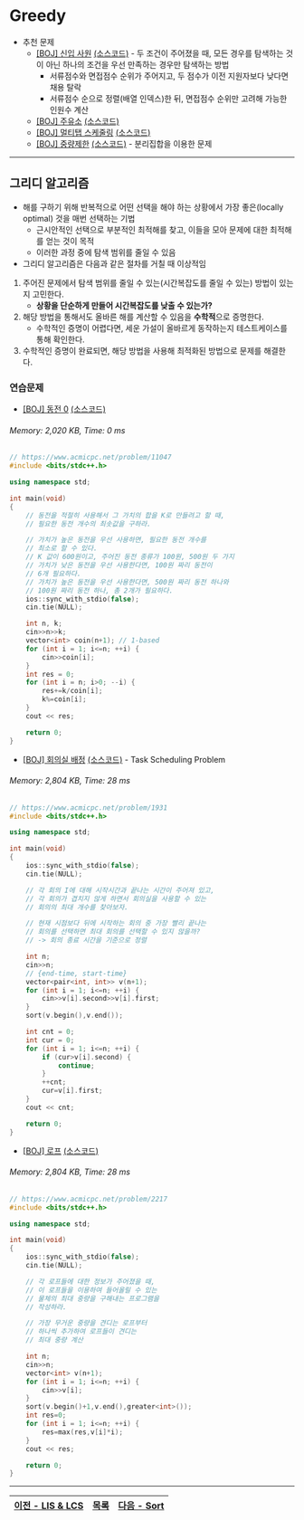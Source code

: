 # Greedy
* 추천 문제
    * [[BOJ] 신입 사원](https://www.acmicpc.net/problem/1946) [(소스코드)](./src/recruit.cpp) - 두 조건이 주어졌을 때, 모든 경우를 탐색하는 것이 아닌 하나의 조건을 우선 만족하는 경우만 탐색하는 방법
        * 서류점수와 면접점수 순위가 주어지고, 두 점수가 이전 지원자보다 낮다면 채용 탈락
        * 서류점수 순으로 정렬(배열 인덱스)한 뒤, 면접점수 순위만 고려해 가능한 인원수 계산
    * [[BOJ] 주유소](https://www.acmicpc.net/problem/13305) [(소스코드)](./src/gas_station.cpp)
    * [[BOJ] 멀티탭 스케줄링](https://www.acmicpc.net/problem/1700) [(소스코드)](./src/multitap.cpp)
    * [[BOJ] 중량제한](https://www.acmicpc.net/problem/1939) [(소스코드)](./src/weight_limit.cpp) - 분리집합을 이용한 문제
---

## 그리디 알고리즘
* 해를 구하기 위해 반복적으로 어떤 선택을 해야 하는 상황에서 가장 좋은(locally optimal) 것을 매번 선택하는 기법
    * 근시안적인 선택으로 부분적인 최적해를 찾고, 이들을 모아 문제에 대한 최적해를 얻는 것이 목적
    * 이러한 과정 중에 탐색 범위를 줄일 수 있음
* 그리디 알고리즘은 다음과 같은 절차를 거칠 때 이상적임
1. 주어진 문제에서 탐색 범위를 줄일 수 있는(시간복잡도를 줄일 수 있는) 방법이 있는지 고민한다. 
    * <b>상황을 단순하게 만들어 시간복잡도를 낮출 수 있는가?</b>
2. 해당 방법을 통해서도 올바른 해를 계산할 수 있음을 <b>수학적</b>으로 증명한다. 
    * 수학적인 증명이 어렵다면, 세운 가설이 올바르게 동작하는지 테스트케이스를 통해 확인한다.
3. 수학적인 증명이 완료되면, 해당 방법을 사용해 최적화된 방법으로 문제를 해결한다. 

### 연습문제
* [[BOJ] 동전 0](https://www.acmicpc.net/problem/11047) [(소스코드)](./src/coin.cpp)
###### Memory: 2,020 KB, Time: 0 ms
```c++
// https://www.acmicpc.net/problem/11047
#include <bits/stdc++.h>

using namespace std;

int main(void)
{
    // 동전을 적절히 사용해서 그 가치의 합을 K로 만들려고 할 때,
    // 필요한 동전 개수의 최솟값을 구하라.

    // 가치가 높은 동전을 우선 사용하면, 필요한 동전 개수를
    // 최소로 할 수 있다. 
    // K 값이 600원이고, 주어진 동전 종류가 100원, 500원 두 가지
    // 가치가 낮은 동전을 우선 사용한다면, 100원 짜리 동전이
    // 6개 필요하다. 
    // 가치가 높은 동전을 우선 사용한다면, 500원 짜리 동전 하나와
    // 100원 짜리 동전 하나, 총 2개가 필요하다. 
    ios::sync_with_stdio(false);
    cin.tie(NULL);

    int n, k;
    cin>>n>>k;
    vector<int> coin(n+1); // 1-based
    for (int i = 1; i<=n; ++i) {
        cin>>coin[i];
    }
    int res = 0;
    for (int i = n; i>0; --i) {
        res+=k/coin[i];
        k%=coin[i];
    }
    cout << res;

    return 0;
}
```

* [[BOJ] 회의실 배정](https://www.acmicpc.net/problem/1931) [(소스코드)](./src/meeting_room.cpp) - Task Scheduling Problem
###### Memory: 2,804 KB, Time: 28 ms
```c++
// https://www.acmicpc.net/problem/1931
#include <bits/stdc++.h>

using namespace std;

int main(void)
{
    ios::sync_with_stdio(false);
    cin.tie(NULL);

    // 각 회의 I에 대해 시작시간과 끝나는 시간이 주어져 있고, 
    // 각 회의가 겹치지 않게 하면서 회의실을 사용할 수 있는 
    // 회의의 최대 개수를 찾아보자.

    // 현재 시점보다 뒤에 시작하는 회의 중 가장 빨리 끝나는
    // 회의를 선택하면 최대 회의를 선택할 수 있지 않을까?
    // -> 회의 종료 시간을 기준으로 정렬

    int n;
    cin>>n;
    // {end-time, start-time}
    vector<pair<int, int>> v(n+1);
    for (int i = 1; i<=n; ++i) {
        cin>>v[i].second>>v[i].first;
    }
    sort(v.begin(),v.end());

    int cnt = 0;
    int cur = 0;
    for (int i = 1; i<=n; ++i) {
        if (cur>v[i].second) {
            continue;
        }
        ++cnt;
        cur=v[i].first;
    }
    cout << cnt;

    return 0;
}
```

* [[BOJ] 로프](https://www.acmicpc.net/problem/2217) [(소스코드)](./src/rope.cpp)
###### Memory: 2,804 KB, Time: 28 ms
```c++
// https://www.acmicpc.net/problem/2217
#include <bits/stdc++.h>

using namespace std;

int main(void)
{
    ios::sync_with_stdio(false);
    cin.tie(NULL);

    // 각 로프들에 대한 정보가 주어졌을 때, 
    // 이 로프들을 이용하여 들어올릴 수 있는 
    // 물체의 최대 중량을 구해내는 프로그램을 
    // 작성하라.

    // 가장 무거운 중량을 견디는 로프부터 
    // 하나씩 추가하여 로프들이 견디는
    // 최대 중량 계산

    int n;
    cin>>n;
    vector<int> v(n+1);
    for (int i = 1; i<=n; ++i) {
        cin>>v[i];
    }
    sort(v.begin()+1,v.end(),greater<int>());
    int res=0;
    for (int i = 1; i<=n; ++i) {
        res=max(res,v[i]*i);
    }
    cout << res;

    return 0;
}
```

---
|[이전 - LIS & LCS](/lis_lcs/)|[목록](https://github.com/RyanJeong/CP#index)|[다음 - Sort](/sort/)|
|-|-|-|
